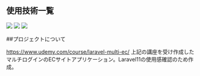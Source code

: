 ## 使用技術一覧
<p style="display: inline">
<img src="https://img.shields.io/badge/-Laravel-E74430.svg?logo=laravel&style=plastic">
<img src="https://img.shields.io/badge/-Jquery-0769AD.svg?logo=jquery&style=plastic">
<img src="https://img.shields.io/badge/-Mysql-4479A1.svg?logo=mysql&style=plastic">
</p>

##プロジェクトについて

https://www.udemy.com/course/laravel-multi-ec/
上記の講座を受け作成したマルチログインのECサイトアプリケーション。Laravel11の使用感確認のため作成。
